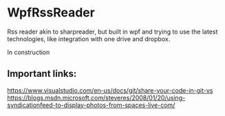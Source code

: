 # WpfRssReader
Rss reader akin to sharpreader, but built in wpf and trying to use the latest technologies, like integration with one drive and dropbox.

In construction

## Important links:
https://www.visualstudio.com/en-us/docs/git/share-your-code-in-git-vs
https://blogs.msdn.microsoft.com/steveres/2008/01/20/using-syndicationfeed-to-display-photos-from-spaces-live-com/
